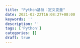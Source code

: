 ```yaml
---
title: "Python基础：定义变量"
date: 2021-02-22T16:08:27+08:00
keywords: ''
description: ''
tags: ['Python']
categories: []
draft: true
---
```



